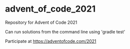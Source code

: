 # advent_of_code_2021
Repository for Advent of Code 2021

Can run solutions from the command line using 'gradle test'

Participate at https://adventofcode.com/2021
